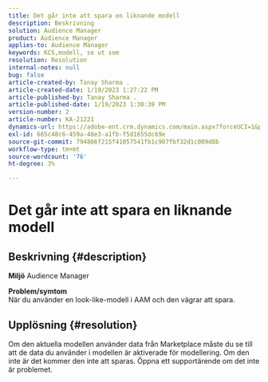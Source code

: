 ```yaml
---
title: Det går inte att spara en liknande modell
description: Beskrivning
solution: Audience Manager
product: Audience Manager
applies-to: Audience Manager
keywords: KCS,modell, se ut som
resolution: Resolution
internal-notes: null
bug: false
article-created-by: Tanay Sharma .
article-created-date: 1/19/2023 1:27:22 PM
article-published-by: Tanay Sharma .
article-published-date: 1/19/2023 1:30:39 PM
version-number: 2
article-number: KA-21221
dynamics-url: https://adobe-ent.crm.dynamics.com/main.aspx?forceUCI=1&pagetype=entityrecord&etn=knowledgearticle&id=8a55e2fb-fc97-ed11-aad1-6045bd006e5a
exl-id: 665c48c6-459a-48e3-a1fb-f5d1655dc69e
source-git-commit: 794866f215f41057541fb1c907fbf32d1c009d8b
workflow-type: tm+mt
source-wordcount: '76'
ht-degree: 3%

---
```


# Det går inte att spara en liknande modell

## Beskrivning {#description}

<b>Miljö</b>
Audience Manager


<b>Problem/symtom</b><br>När du använder en look-like-modell i AAM och den vägrar att spara.<br>

## Upplösning {#resolution}


Om den aktuella modellen använder data från Marketplace måste du se till att de data du använder i modellen är aktiverade för modellering. Om den inte är det kommer den inte att sparas. Öppna ett supportärende om det inte är problemet.
